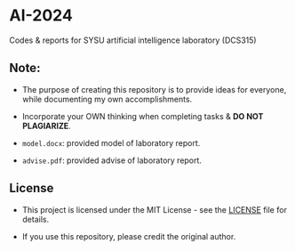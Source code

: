 # AI-2024

Codes & reports for SYSU artificial intelligence laboratory (DCS315) 

## Note: 

- The purpose of creating this repository is to provide ideas for everyone, while documenting my own accomplishments.

- Incorporate your OWN thinking when completing tasks & **DO NOT PLAGIARIZE**.

- `model.docx`: provided model of laboratory report.

- `advise.pdf`: provided advise of laboratory report.

## License

- This project is licensed under the MIT License - see the [LICENSE](LICENSE) file for details.

- If you use this repository, please credit the original author.
